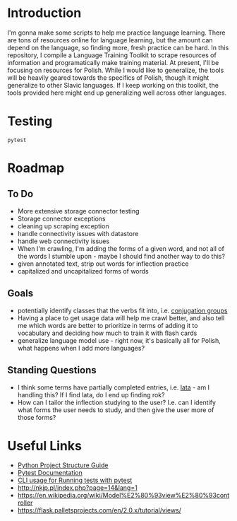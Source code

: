 # Introduction
I'm gonna make some scripts to help me practice language learning. There are tons of resources online for language learning, but the amount can depend on the language, so finding more, fresh practice can be hard. In this repository, I compile a Language Training Toolkit to scrape resources of information and programatically make training material.
At present, I'll be focusing on resources for Polish. While I would like to generalize, the tools will be heavily geared towards the specifics of Polish, though it might generalize to other Slavic languages. If I keep working on this toolkit, the tools provided here might end up generalizing well across other languages.


# Testing
```
pytest
```


# Roadmap
## To Do
- More extensive storage connector testing
- Storage connector exceptions
- cleaning up scraping exception
- handle connectivity issues with datastore
- handle web connectivity issues
- When I'm crawling, I'm adding the forms of a given word, and not all of the words I stumble upon - maybe I should find another way to do this?
- given annotated text, strip out words for inflection practice
- capitalized and uncapitalized forms of words

## Goals
- potentially identify classes that the verbs fit into, i.e. [conjugation groups](https://www.polishpod101.com/blog/2020/10/05/polish-conjugations/)
- Having a place to get usage data will help me crawl better, and also tell me which words are better to prioritize in terms of adding it to vocabulary and deciding how much to train it with flash cards
- generalize language model use - right now, it's basically all for Polish, what happens when I add more languages?

## Standing Questions
- I think some terms have partially completed entries, i.e. [lata](https://en.wiktionary.org/wiki/lata) - am I handling this? If I find lata, do I end up finding rok?
- How can I tailor the inflection studying to the user? I.e. can I identify what forms the user needs to study, and then give the user more of those forms?


# Useful Links
- [Python Project Structure Guide](https://docs.python-guide.org/writing/structure/)
- [Pytest Documentation](https://docs.pytest.org/en/6.2.x/)
- [CLI usage for Running tests with pytest](https://zetcode.com/python/pytest/)
- http://nkjp.pl/index.php?page=14&lang=1
- https://en.wikipedia.org/wiki/Model%E2%80%93view%E2%80%93controller
- https://flask.palletsprojects.com/en/2.0.x/tutorial/views/